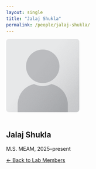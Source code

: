 ```yaml
---
layout: single
title: "Jalaj Shukla"
permalink: /people/jalaj-shukla/
---
```


<img src="/assets/images/people/generic-avatar.png" alt="Jalaj Shukla" style="max-width:200px; border-radius:8px; margin-bottom:1rem;">

## Jalaj Shukla

M.S. MEAM, 2025–present

[← Back to Lab Members](/people/)
